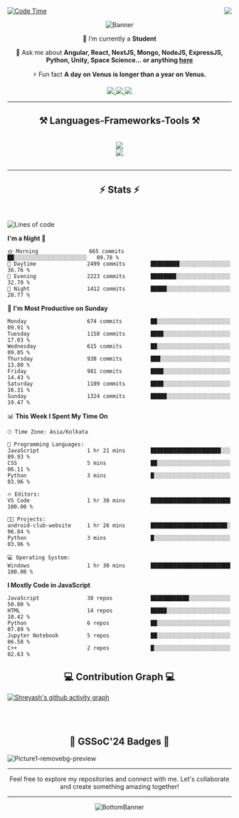 <div>
 
<img align="right" src="https://visitor-badge.laobi.icu/badge?page_id=shreyash3087.shreyash3087" />

 [![Code Time](https://wakatime.com/badge/user/cd5f70df-e644-46f4-a03b-e1ce78615131.svg)](https://wakatime.com/@cd5f70df-e644-46f4-a03b-e1ce78615131)
 
</div>


<div align="center">
 
![Banner](https://github.com/user-attachments/assets/fe33d289-b057-4d85-ad76-3103802aa9e1)

</div>


<div align="center">
 
 🔭 I’m currently a **Student** 

💬 Ask me about **Angular, React, NextJS, Mongo, NodeJS, ExpressJS, Python, Unity, Space Science... or anything [here](https://github.com/shreyash3087/shreyash3087/issues)**

⚡ Fun fact **A day on Venus is longer than a year on Venus.**

</div>
 
<div align="center"> 
  <a href="mailto:shreyash3087@gmail.com">
    <img src="https://img.shields.io/badge/Gmail-333333?style=for-the-badge&logo=gmail&logoColor=red" />
  </a>
  <a href="https://www.linkedin.com/in/shreyash-srivastava-1a1161280" target="_blank">
    <img src="https://img.shields.io/badge/LinkedIn-0077B5?style=for-the-badge&logo=linkedin&logoColor=white" target="_blank" />
  </a>
  <a href="https://github.com/shreyash3087" target="_blank">
     <img src="https://img.shields.io/badge/Github-FF5722?style=for-the-badge&logo=github&logoColor=white" target="_blank" />
  </a>
</div>
<hr/>
 
<h2 align="center">⚒️ Languages-Frameworks-Tools ⚒️</h2>
<br/>
<div align="center">
    <img src="https://skillicons.dev/icons?i=react,bootstrap,html,css,vscode,github,figma,cpp,vercel,netlify" /><br>
    <img src="https://skillicons.dev/icons?i=tailwind,git,nodejs,python,javascript,typescript,express,firebase,mongodb,nextjs,unity,azure,blender" /><br>
</div>

<br/>
<hr/>

<h2 align="center">⚡ Stats ⚡</h2>

<br>
<div>
 
 
<!--START_SECTION:waka-->
![Lines of code](https://img.shields.io/badge/From%20Hello%20World%20I%27ve%20Written-5.0%20million%20lines%20of%20code-blue)

**I'm a Night 🦉** 

```text
🌞 Morning                665 commits         ██░░░░░░░░░░░░░░░░░░░░░░░   09.78 % 
🌆 Daytime                2499 commits        █████████░░░░░░░░░░░░░░░░   36.76 % 
🌃 Evening                2223 commits        ████████░░░░░░░░░░░░░░░░░   32.70 % 
🌙 Night                  1412 commits        █████░░░░░░░░░░░░░░░░░░░░   20.77 % 
```
📅 **I'm Most Productive on Sunday** 

```text
Monday                   674 commits         ██░░░░░░░░░░░░░░░░░░░░░░░   09.91 % 
Tuesday                  1158 commits        ████░░░░░░░░░░░░░░░░░░░░░   17.03 % 
Wednesday                615 commits         ██░░░░░░░░░░░░░░░░░░░░░░░   09.05 % 
Thursday                 938 commits         ███░░░░░░░░░░░░░░░░░░░░░░   13.80 % 
Friday                   981 commits         ████░░░░░░░░░░░░░░░░░░░░░   14.43 % 
Saturday                 1109 commits        ████░░░░░░░░░░░░░░░░░░░░░   16.31 % 
Sunday                   1324 commits        █████░░░░░░░░░░░░░░░░░░░░   19.47 % 
```


📊 **This Week I Spent My Time On** 

```text
🕑︎ Time Zone: Asia/Kolkata

💬 Programming Languages: 
JavaScript               1 hr 21 mins        ██████████████████████░░░   89.93 % 
CSS                      5 mins              ██░░░░░░░░░░░░░░░░░░░░░░░   06.11 % 
Python                   3 mins              █░░░░░░░░░░░░░░░░░░░░░░░░   03.96 % 

🔥 Editors: 
VS Code                  1 hr 30 mins        █████████████████████████   100.00 % 

🐱‍💻 Projects: 
android-club-website     1 hr 26 mins        ████████████████████████░   96.04 % 
Python                   3 mins              █░░░░░░░░░░░░░░░░░░░░░░░░   03.96 % 

💻 Operating System: 
Windows                  1 hr 30 mins        █████████████████████████   100.00 % 
```

**I Mostly Code in JavaScript** 

```text
JavaScript               38 repos            ████████████░░░░░░░░░░░░░   50.00 % 
HTML                     14 repos            █████░░░░░░░░░░░░░░░░░░░░   18.42 % 
Python                   6 repos             ██░░░░░░░░░░░░░░░░░░░░░░░   07.89 % 
Jupyter Notebook         5 repos             ██░░░░░░░░░░░░░░░░░░░░░░░   06.58 % 
C++                      2 repos             █░░░░░░░░░░░░░░░░░░░░░░░░   02.63 % 
```




<!--END_SECTION:waka-->

</div>

<div>
  <div align="center" ><h2 align="center">💻 Contribution Graph 💻</h2></div>
 
  [![Shreyash's github activity graph](https://github-readme-activity-graph.vercel.app/graph?username=shreyash3087&hide_border=true&theme=github)](https://github.com/ashutosh00710/github-readme-activity-graph)
 
</div>

<br/><br/>

<h2 align="center">🔰 GSSoC'24 Badges 🔰</h2>

![Picture1-removebg-preview](https://github.com/user-attachments/assets/4ece96a5-043a-44df-b51b-40738d3603ff)

<div align="center"> 
  <hr/>
  Feel free to explore my repositories and connect with me. Let's collaborate and create something amazing together!
  <hr/>
</div>

<div align="center">
 
![BottomBanner](https://github.com/user-attachments/assets/7afe064f-9b9f-401d-bec1-35c8625bb3dc)

</div>


